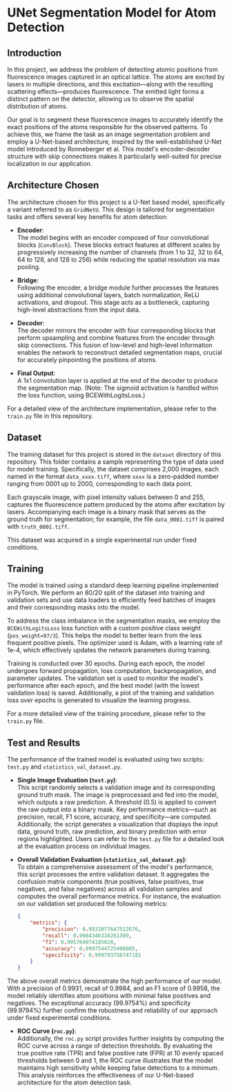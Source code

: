 # UNet Segmentation Model for Atom Detection

## Introduction

In this project, we address the problem of detecting atomic positions from fluorescence images captured in an optical lattice. The atoms are excited by lasers in multiple directions, and this excitation—along with the resulting scattering effects—produces fluorescence. The emitted light forms a distinct pattern on the detector, allowing us to observe the spatial distribution of atoms.

Our goal is to segment these fluorescence images to accurately identify the exact positions of the atoms responsible for the observed patterns. To achieve this, we frame the task as an image segmentation problem and employ a U-Net-based architecture, inspired by the well-established U-Net model introduced by Ronneberger et al. This model's encoder-decoder structure with skip connections makes it particularly well-suited for precise localization in our application.

## Architecture Chosen

The architecture chosen for this project is a U-Net based model, specifically a variant referred to as `GridNetU`. This design is tailored for segmentation tasks and offers several key benefits for atom detection:

- **Encoder**:  
  The model begins with an encoder composed of four convolutional blocks (`ConvBlock`). These blocks extract features at different scales by progressively increasing the number of channels (from 1 to 32, 32 to 64, 64 to 128, and 128 to 256) while reducing the spatial resolution via max pooling.

- **Bridge**:  
  Following the encoder, a bridge module further processes the features using additional convolutional layers, batch normalization, ReLU activations, and dropout. This stage acts as a bottleneck, capturing high-level abstractions from the input data.

- **Decoder**:  
  The decoder mirrors the encoder with four corresponding blocks that perform upsampling and combine features from the encoder through skip connections. This fusion of low-level and high-level information enables the network to reconstruct detailed segmentation maps, crucial for accurately pinpointing the positions of atoms.

- **Final Output**:  
  A 1x1 convolution layer is applied at the end of the decoder to produce the segmentation map. (Note: The sigmoid activation is handled within the loss function, using BCEWithLogitsLoss.)

For a detailed view of the architecture implementation, please refer to the `train.py` file in this repository.

## Dataset

The training dataset for this project is stored in the `dataset` directory of this repository. This folder contains a sample representing the type of data used for model training. Specifically, the dataset comprises 2,000 images, each named in the format `data_xxxx.tiff`, where `xxxx` is a zero-padded number ranging from 0001 up to 2000, corresponding to each data point.

Each grayscale image, with pixel intensity values between 0 and 255, captures the fluorescence pattern produced by the atoms after excitation by lasers. Accompanying each image is a binary mask that serves as the ground truth for segmentation; for example, the file `data_0001.tiff` is paired with `truth_0001.tiff`.

This dataset was acquired in a single experimental run under fixed conditions.

## Training

The model is trained using a standard deep learning pipeline implemented in PyTorch. We perform an 80/20 split of the dataset into training and validation sets and use data loaders to efficiently feed batches of images and their corresponding masks into the model.

To address the class imbalance in the segmentation masks, we employ the `BCEWithLogitsLoss` loss function with a custom positive class weight (`pos_weight=97/3`). This helps the model to better learn from the less frequent positive pixels. The optimizer used is Adam, with a learning rate of 1e-4, which effectively updates the network parameters during training.

Training is conducted over 30 epochs. During each epoch, the model undergoes forward propagation, loss computation, backpropagation, and parameter updates. The validation set is used to monitor the model's performance after each epoch, and the best model (with the lowest validation loss) is saved. Additionally, a plot of the training and validation loss over epochs is generated to visualize the learning progress.

For a more detailed view of the training procedure, please refer to the `train.py` file.

## Test and Results

The performance of the trained model is evaluated using two scripts: `test.py` and `statistics_val_dataset.py`.

- **Single Image Evaluation (`test.py`)**:  
  This script randomly selects a validation image and its corresponding ground truth mask. The image is preprocessed and fed into the model, which outputs a raw prediction. A threshold (0.5) is applied to convert the raw output into a binary mask. Key performance metrics—such as precision, recall, F1 score, accuracy, and specificity—are computed. Additionally, the script generates a visualization that displays the input data, ground truth, raw prediction, and binary prediction with error regions highlighted. Users can refer to the `test.py` file for a detailed look at the evaluation process on individual images.

- **Overall Validation Evaluation (`statistics_val_dataset.py`)**:  
  To obtain a comprehensive assessment of the model's performance, this script processes the entire validation dataset. It aggregates the confusion matrix components (true positives, false positives, true negatives, and false negatives) across all validation samples and computes the overall performance metrics. For instance, the evaluation on our validation set produced the following metrics:
  
  ```json
  {
      "metrics": {
          "precision": 0.9931077647512676,
          "recall": 0.9984346316261389,
          "f1": 0.995764074185028,
          "accuracy": 0.9997544725406805,
          "specificity": 0.999793756747181
      }
  }

The above overall metrics demonstrate the high performance of our model. With a precision of 0.9931, recall of 0.9984, and an F1 score of 0.9958, the model reliably identifies atom positions with minimal false positives and negatives. The exceptional accuracy (99.9754%) and specificity (99.9794%) further confirm the robustness and reliability of our approach under fixed experimental conditions.
- **ROC Curve (`roc.py`)**:  
Additionally, the `roc.py` script provides further insights by computing the ROC curve across a range of detection thresholds. By evaluating the true positive rate (TPR) and false positive rate (FPR) at 10 evenly spaced thresholds between 0 and 1, the ROC curve illustrates that the model maintains high sensitivity while keeping false detections to a minimum. This analysis reinforces the effectiveness of our U-Net-based architecture for the atom detection task.

